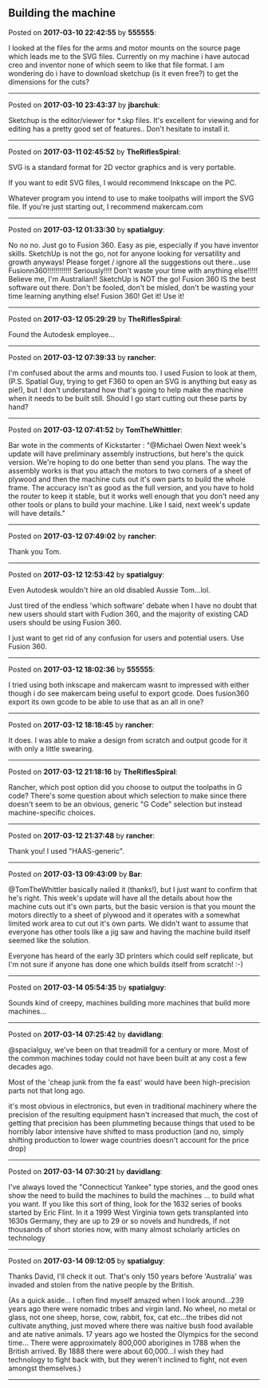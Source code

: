 ## Building the machine
Posted on **2017-03-10 22:42:55** by **555555**:

I looked at the files for the arms and motor mounts on the source page which leads me to the SVG files. Currently on my machine i have autocad creo and inventor none of which seem to like that file format. I am wondering do i have to download sketchup (is it even free?) to get the dimensions for the cuts?

---

Posted on **2017-03-10 23:43:37** by **jbarchuk**:

Sketchup is the editor/viewer for *.skp files. It's excellent for viewing and for editing has a pretty good set of features.. Don't hesitate to install it.

---

Posted on **2017-03-11 02:45:52** by **TheRiflesSpiral**:

SVG is a standard format for 2D vector graphics and is very portable.

If you want to edit SVG files, I would recommend Inkscape on the PC.

Whatever program you intend to use to make toolpaths will import the SVG file. If you're just starting out, I recommend makercam.com

---

Posted on **2017-03-12 01:33:30** by **spatialguy**:

No no no. Just go to Fusion 360. Easy as pie, especially if you have inventor skills. SketchUp is not the go, not for anyone looking for versatility and growth anyways! Please forget / ignore all the suggestions out there...use Fusionn360!!!!!!!!!!!! Seriously!!!!  Don't waste your time with anything else!!!!! Believe me, I'm Australian!! SketchUp is NOT the go! Fusion 360 IS the best software out there. Don't be fooled, don't be misled, don't be wasting your time learning anything else! Fusion 360! Get it! Use it!

---

Posted on **2017-03-12 05:29:29** by **TheRiflesSpiral**:

Found the Autodesk employee...

---

Posted on **2017-03-12 07:39:33** by **rancher**:

I'm confused about the arms and mounts too.  I used Fusion to look at them, (P.S. Spatial Guy, trying to get F360 to open an SVG is anything but easy as pie!), but I don't understand how that's going to help make the machine when it needs to be built still.  Should I go start cutting out these parts by hand?

---

Posted on **2017-03-12 07:41:52** by **TomTheWhittler**:

Bar wote in the comments of Kickstarter : "@Michael Owen Next week's update will have preliminary assembly instructions, but here's the quick version. We're hoping to do one better than send you plans. The way the assembly works is that you attach the motors to two corners of a sheet of plywood and then the machine cuts out it's own parts to build the whole frame. The accuracy isn't as good as the full version, and you have to hold the router to keep it stable, but it works well enough that you don't need any other tools or plans to build your machine. Like I said, next week's update will have details."

---

Posted on **2017-03-12 07:49:02** by **rancher**:

Thank you Tom.

---

Posted on **2017-03-12 12:53:42** by **spatialguy**:

Even Autodesk wouldn't hire an old disabled Aussie Tom...lol. 

Just tired of the endless 'which software' debate when I have no doubt that new users should start with Fudion 360, and the majority of existing CAD users should be using Fusion 360.

I just want to get rid of any confusion for users and potential users. Use Fusion 360.

---

Posted on **2017-03-12 18:02:36** by **555555**:

I tried using both inkscape and makercam wasnt to impressed with either though i do see makercam being useful to export gcode. Does fusion360 export its own gcode to be able to use that as an all in one?

---

Posted on **2017-03-12 18:18:45** by **rancher**:

It does.  I was able to make a design from scratch and output gcode for it with only a little swearing.

---

Posted on **2017-03-12 21:18:16** by **TheRiflesSpiral**:

Rancher, which post option did you choose to output the toolpaths in G code? There's some question about which selection to make since there doesn't seem to be an obvious, generic "G Code" selection but instead machine-specific choices.

---

Posted on **2017-03-12 21:37:48** by **rancher**:

Thank you!  I used "HAAS-generic".

---

Posted on **2017-03-13 09:43:09** by **Bar**:

@TomTheWhittler basically nailed it (thanks!), but I just want to confirm that he's right. This week's update will have all the details about how the machine cuts out it's own parts, but the basic version is that you mount the motors directly to a sheet of plywood and it operates with a somewhat limited work area to cut out it's own parts. We didn't want to assume that everyone has other tools like a jig saw and having the machine build itself seemed like the solution.

Everyone has heard of the early 3D printers which could self replicate, but I'm not sure if anyone has done one which builds itself from scratch! :-)

---

Posted on **2017-03-14 05:54:35** by **spatialguy**:

Sounds kind of creepy, machines building more machines that build more machines...

---

Posted on **2017-03-14 07:25:42** by **davidlang**:

@spacialguy, we've been on that treadmill for a century or more. Most of the common machines today could not have been built at any cost a few decades ago.

Most of the 'cheap junk from the fa east' would have been high-precision parts not that long ago.

it's most obvious in electronics, but even in traditional machinery where the precision of the resulting equipment hasn't increased that much, the cost of getting that precision has been plummeting because things that used to be horribly labor intensive have shifted to mass production (and no, simply shifting production to lower wage countries doesn't account for the price drop)

---

Posted on **2017-03-14 07:30:21** by **davidlang**:

I've always loved the "Connecticut Yankee" type stories, and the good ones show the need to build the machines to build the machines ... to build what you want. If you like this sort of thing, look for the 1632 series of books started by Eric Flint. In it a 1999 West Virginia town gets transplanted into 1630s Germany, they are up to 29 or so novels and hundreds, if not thousands of short stories now, with many almost scholarly articles on technology

---

Posted on **2017-03-14 09:12:05** by **spatialguy**:

Thanks David, I'll check it out. That's only 150 years before 'Australia' was invaded and stolen from the native people by the British. 

(As a quick aside... I often find myself amazed when I look around...239 years ago there were nomadic tribes and virgin land. No wheel, no metal or glass, not one sheep, horse, cow, rabbit, fox, cat etc...the tribes did not cultivate anything, just moved where there was naitive bush food available and ate native animals. 17 years ago we hosted the Olympics for the second time... There were approximately 800,000 aborigines in 1788  when the British arrived. By 1888 there were about 60,000...I wish they had technology to fight back with, but they weren't inclined to fight, not even amongst themselves.)

---


